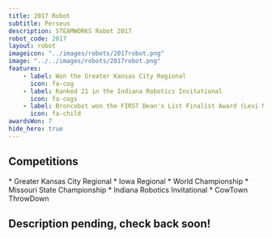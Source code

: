 ```yaml
---
title: 2017 Robot
subtitle: Perseus
description: STEAMWORKS Robot 2017
robot_code: 2017
layout: robot
imageicon: "../images/robots/2017robot.png"
image: "../../images/robots/2017robot.png"
features:
    - label: Won the Greater Kansas City Regional
      icon: fa-cog 
    - label: Ranked 21 in the Indiana Robotics Invitational
      icon: fa-cogs 
    - label: Broncobot won the FIRST Dean's List Finalist Award (Levi Madden)
      icon: fa-child 
awardsWon: 7
hide_hero: true
---
```


<h2>Competitions</h2>
* Greater Kansas City Regional
* Iowa Regional
* World Championship
* Missouri State Championship
* Indiana Robotics Invitational
* CowTown ThrowDown

<h2>Description pending, check back soon!</h2>
